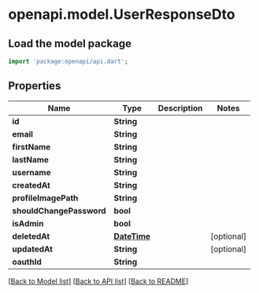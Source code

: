 # openapi.model.UserResponseDto

## Load the model package
```dart
import 'package:openapi/api.dart';
```

## Properties
Name | Type | Description | Notes
------------ | ------------- | ------------- | -------------
**id** | **String** |  | 
**email** | **String** |  | 
**firstName** | **String** |  | 
**lastName** | **String** |  | 
**username** | **String** |  | 
**createdAt** | **String** |  | 
**profileImagePath** | **String** |  | 
**shouldChangePassword** | **bool** |  | 
**isAdmin** | **bool** |  | 
**deletedAt** | [**DateTime**](DateTime.md) |  | [optional] 
**updatedAt** | **String** |  | [optional] 
**oauthId** | **String** |  | 

[[Back to Model list]](../README.md#documentation-for-models) [[Back to API list]](../README.md#documentation-for-api-endpoints) [[Back to README]](../README.md)


